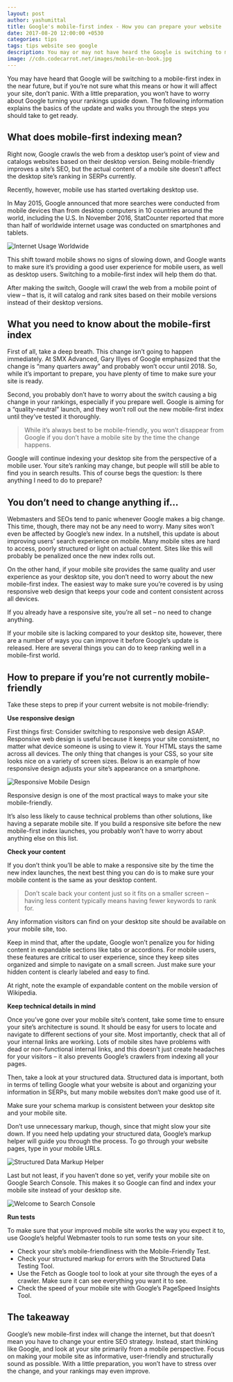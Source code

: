 ```yaml
---
layout: post
author: yashumittal
title: Google's mobile-first index - How you can prepare your website
date: 2017-08-20 12:00:00 +0530
categories: tips
tags: tips website seo google
description: You may or may not have heard the Google is switching to mobile-first index in the near future. What does that mean for your website, how can you prepare?
image: //cdn.codecarrot.net/images/mobile-on-book.jpg
---
```


You may have heard that Google will be switching to a mobile-first index in the near future, but if you’re not sure what this means or how it will affect your site, don’t panic. With a little preparation, you won’t have to worry about Google turning your rankings upside down. The following information explains the basics of the update and walks you through the steps you should take to get ready.

## What does mobile-first indexing mean?

Right now, Google crawls the web from a desktop user’s point of view and catalogs websites based on their desktop version. Being mobile-friendly improves a site’s SEO, but the actual content of a mobile site doesn’t affect the desktop site’s ranking in SERPs currently.

<div class="callout">
Recently, however, mobile use has started overtaking desktop use.
</div>

In May 2015, Google announced that more searches were conducted from mobile devices than from desktop computers in 10 countries around the world, including the U.S. In November 2016, StatCounter reported that more than half of worldwide internet usage was conducted on smartphones and tablets.

![Internet Usage Worldwide](//cdn.codecarrot.net/images/internet-usage-worldwide.png)

This shift toward mobile shows no signs of slowing down, and Google wants to make sure it’s providing a good user experience for mobile users, as well as desktop users. Switching to a mobile-first index will help them do that.

After making the switch, Google will crawl the web from a mobile point of view – that is, it will catalog and rank sites based on their mobile versions instead of their desktop versions.

## What you need to know about the mobile-first index

First of all, take a deep breath. This change isn’t going to happen immediately. At SMX Advanced, Gary Illyes of Google emphasized that the change is “many quarters away” and probably won’t occur until 2018. So, while it’s important to prepare, you have plenty of time to make sure your site is ready.

Second, you probably don’t have to worry about the switch causing a big change in your rankings, especially if you prepare well. Google is aiming for a “quality-neutral” launch, and they won’t roll out the new mobile-first index until they’ve tested it thoroughly.

<blockquote>While it’s always best to be mobile-friendly, you won’t disappear from Google if you don’t have a mobile site by the time the change happens.</blockquote>

Google will continue indexing your desktop site from the perspective of a mobile user. Your site’s ranking may change, but people will still be able to find you in search results. This of course begs the question: Is there anything I need to do to prepare?

## You don’t need to change anything if…

Webmasters and SEOs tend to panic whenever Google makes a big change. This time, though, there may not be any need to worry. Many sites won’t even be affected by Google’s new index. In a nutshell, this update is about improving users’ search experience on mobile. Many mobile sites are hard to access, poorly structured or light on actual content. Sites like this will probably be penalized once the new index rolls out.

On the other hand, if your mobile site provides the same quality and user experience as your desktop site, you don’t need to worry about the new mobile-first index. The easiest way to make sure you’re covered is by using responsive web design that keeps your code and content consistent across all devices.

<div class="callout">
If you already have a responsive site, you’re all set – no need to change anything.
</div>

If your mobile site is lacking compared to your desktop site, however, there are a number of ways you can improve it before Google’s update is released. Here are several things you can do to keep ranking well in a mobile-first world.

## How to prepare if you’re not currently mobile-friendly

Take these steps to prep if your current website is not mobile-friendly:

**Use responsive design**

First things first: Consider switching to responsive web design ASAP. Responsive web design is useful because it keeps your site consistent, no matter what device someone is using to view it. Your HTML stays the same across all devices. The only thing that changes is your CSS, so your site looks nice on a variety of screen sizes. Below is an example of how responsive design adjusts your site’s appearance on a smartphone.

![Responsive Mobile Design](//cdn.codecarrot.net/images/mobile-friendly-website.png)

<div class="callout">
Responsive design is one of the most practical ways to make your site mobile-friendly.
</div>

It’s also less likely to cause technical problems than other solutions, like having a separate mobile site. If you build a responsive site before the new mobile-first index launches, you probably won’t have to worry about anything else on this list.

**Check your content**

If you don’t think you’ll be able to make a responsive site by the time the new index launches, the next best thing you can do is to make sure your mobile content is the same as your desktop content.

<blockquote>Don’t scale back your content just so it fits on a smaller screen – having less content typically means having fewer keywords to rank for.</blockquote>

Any information visitors can find on your desktop site should be available on your mobile site, too.

Keep in mind that, after the update, Google won’t penalize you for hiding content in expandable sections like tabs or accordions. For mobile users, these features are critical to user experience, since they keep sites organized and simple to navigate on a small screen. Just make sure your hidden content is clearly labeled and easy to find.

At right, note the example of expandable content on the mobile version of Wikipedia.

**Keep technical details in mind**

Once you’ve gone over your mobile site’s content, take some time to ensure your site’s architecture is sound. It should be easy for users to locate and navigate to different sections of your site. Most importantly, check that all of your internal links are working. Lots of mobile sites have problems with dead or non-functional internal links, and this doesn’t just create headaches for your visitors – it also prevents Google’s crawlers from indexing all your pages.

Then, take a look at your structured data. Structured data is important, both in terms of telling Google what your website is about and organizing your information in SERPs, but many mobile websites don’t make good use of it.

<div class="callout">
Make sure your schema markup is consistent between your desktop site and your mobile site.
</div>

Don’t use unnecessary markup, though, since that might slow your site down. If you need help updating your structured data, Google’s markup helper will guide you through the process. To go through your website pages, type in your mobile URLs.

![Structured Data Markup Helper](//cdn.codecarrot.net/images/structured-data-markup-helper.png)

Last but not least, if you haven’t done so yet, verify your mobile site on Google Search Console. This makes it so Google can find and index your mobile site instead of your desktop site.

![Welcome to Search Console](//cdn.codecarrot.net/images/welcome-to-search-console.png)

**Run tests**

To make sure that your improved mobile site works the way you expect it to, use Google’s helpful Webmaster tools to run some tests on your site.

*  Check your site’s mobile-friendliness with the Mobile-Friendly Test.
*  Check your structured markup for errors with the Structured Data Testing Tool.
*  Use the Fetch as Google tool to look at your site through the eyes of a crawler. Make sure it can see everything you want it to see.
*  Check the speed of your mobile site with Google’s PageSpeed Insights Tool.

## The takeaway

Google’s new mobile-first index will change the internet, but that doesn’t mean you have to change your entire SEO strategy. Instead, start thinking like Google, and look at your site primarily from a mobile perspective. Focus on making your mobile site as informative, user-friendly and structurally sound as possible. With a little preparation, you won’t have to stress over the change, and your rankings may even improve.
